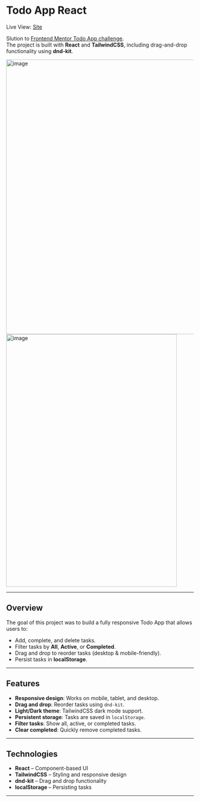# Todo App React

Live View: [Site](https://rdz-todo-app-react.netlify.app)

Slution to [Frontend Mentor Todo App challenge](https://www.frontendmentor.io/challenges/todo-app-Su1_KokOW).  
The project is built with **React** and **TailwindCSS**, including drag-and-drop functionality using **dnd-kit**.

<img width="1530" height="737" alt="image" src="https://github.com/user-attachments/assets/536768bc-ea87-4d04-8593-6a66fd66b1bb" />
<img width="458" height="678" alt="image" src="https://github.com/user-attachments/assets/63ffe3b5-a1f7-4019-a6a0-53e92e71f278" />

---

## Overview

The goal of this project was to build a fully responsive Todo App that allows users to:

- Add, complete, and delete tasks.
- Filter tasks by **All**, **Active**, or **Completed**.
- Drag and drop to reorder tasks (desktop & mobile-friendly).
- Persist tasks in **localStorage**.

---

## Features

- **Responsive design**: Works on mobile, tablet, and desktop.  
- **Drag and drop**: Reorder tasks using `dnd-kit`.  
- **Light/Dark theme**: TailwindCSS dark mode support.  
- **Persistent storage**: Tasks are saved in `localStorage`.  
- **Filter tasks**: Show all, active, or completed tasks.  
- **Clear completed**: Quickly remove completed tasks.  

---

## Technologies

- **React** – Component-based UI  
- **TailwindCSS** – Styling and responsive design  
- **dnd-kit** – Drag and drop functionality  
- **localStorage** – Persisting tasks  

---


